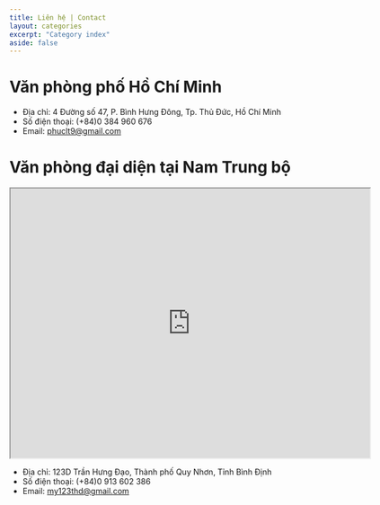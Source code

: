 ```yaml
---
title: Liên hệ | Contact
layout: categories
excerpt: "Category index"
aside: false
---
```


# Văn phòng phố Hồ Chí Minh

* Địa chỉ: 4 Đường số 47, P. Bình Hưng Đông, Tp. Thủ Đức, Hồ Chí Minh
* Số điện thoại: (+84)0 384 960 676
* Email: phuclt9@gmail.com

# Văn phòng đại diện tại Nam Trung bộ

<iframe src="https://www.google.com/maps/d/embed?mid=16TTCdQb1sHKoVd7ojKlxRbsnPO0JaOc&ehbc=2E312F" width="640" height="480"></iframe>

<!-- {% include map.html id="1UT-2Z-Vg_MG_TrS5X2p8SthsJhc" title="Coffee shop map" %} -->

* Địa chỉ: 123D Trần Hưng Đạo, Thành phố Quy Nhơn, Tỉnh Bình Định
* Số điện thoại: (+84)0 913 602 386
* Email: my123thd@gmail.com
